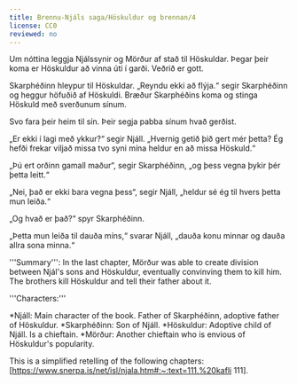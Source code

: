 ```yaml
---
title: Brennu-Njáls saga/Höskuldur og brennan/4
license: CC0
reviewed: no
---
```


<Book audio="Njáls saga hluti 4.mp3">
Um nóttina leggja Njálssynir og Mörður af stað til Höskuldar. Þegar þeir koma er Höskuldur að vinna úti í garði. Veðrið er gott.

Skarphéðinn hleypur til Höskuldar. „Reyndu ekki að flýja.“ segir Skarphéðinn og heggur höfuðið af Höskuldi. Bræður Skarphéðins koma og stinga Höskuld með sverðunum sínum.

Svo fara þeir heim til sín. Þeir segja pabba sínum hvað gerðist.

„Er ekki í lagi með ykkur?“ segir Njáll. „Hvernig getið þið gert mér þetta? Ég hefði frekar viljað missa tvo syni mína heldur en að missa Höskuld.“

„Þú ert orðinn gamall maður“, segir Skarphéðinn, „og þess vegna þykir þér þetta leitt.“

„Nei, það er ekki bara vegna þess“, segir Njáll, „heldur sé ég til hvers þetta mun leiða.“

„Og hvað er það?“ spyr Skarphéðinn.

„Þetta mun leiða til dauða míns,“ svarar Njáll, „dauða konu minnar og dauða allra sona minna.“
</Book>

<div class=notes>
'''Summary''': In the last chapter, Mörður was able to create division between Njál's sons and Höskuldur, eventually convinving them to kill him. The brothers kill Höskuldur and tell their father about it.

'''Characters:'''

*Njáll: Main character of the book. Father of Skarphéðinn, adoptive father of Höskuldur.
*Skarphéðinn: Son of Njáll.
*Höskuldur: Adoptive child of Njáll. Is a chieftain.
*Mörður: Another chieftain who is envious of Höskuldur's popularity.

This is a simplified retelling of the following chapters: [https://www.snerpa.is/net/isl/njala.htm#:~:text=111.%20kafli 111].
</div>

